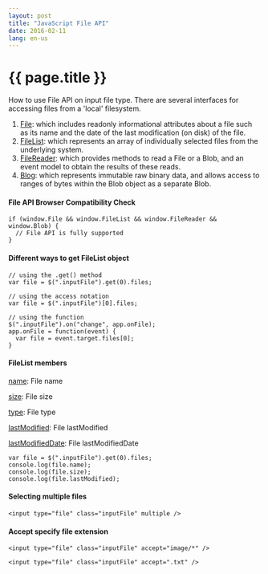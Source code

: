 ```yaml
---
layout: post
title: "JavaScript File API"
date: 2016-02-11
lang: en-us
---
```


# {{ page.title }}

How to use File API on input file type. There are several interfaces for accessing files from a 'local' filesystem.

1. <u>File</u>: which includes readonly informational attributes about a file such as its name and the date of the last modification (on disk) of the file.
2. <u>FileList</u>: which represents an array of individually selected files from the underlying system. 
3. <u>FileReader</u>: which provides methods to read a File or a Blob, and an event model to obtain the results of these reads.
4. <u>Blog</u>: which represents immutable raw binary data, and allows access to ranges of bytes within the Blob object as a separate Blob.

#### File API Browser Compatibility Check ####

	if (window.File && window.FileList && window.FileReader && window.Blob) {
	  // File API is fully supported
	}

#### Different ways to get FileList object ####

	// using the .get() method
	var file = $(".inputFile").get(0).files;

	// using the access notation
	var file = $(".inputFile")[0].files;

	// using the function
	$(".inputFile").on("change", app.onFile);
	app.onFile = function(event) {
	  var file = event.target.files[0];
	}

#### FileList members ####

<u>name</u>: File name

<u>size</u>: File size

<u>type</u>: File type

<u>lastModified</u>: File lastModified

<u>lastModifiedDate</u>: File lastModifiedDate

	var file = $(".inputFile").get(0).files;
	console.log(file.name);
	console.log(file.size);
	console.log(file.lastModified);

#### Selecting multiple files ####

	<input type="file" class="inputFile" multiple />

#### Accept specify file extension ####

	<input type="file" class="inputFile" accept="image/*" />

	<input type="file" class="inputFile" accept=".txt" />
